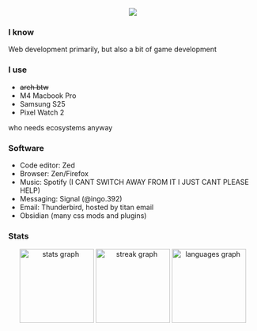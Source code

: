 <p align="center">
    <img src="https://skillicons.dev/icons?i=nextjs,react,svelte,typescript,godot,python,git,docker,vim,figma,obsidian" />
</p>

### I know
Web development primarily, but also a bit of game development

### I use
* ~~arch btw~~
* M4 Macbook Pro
* Samsung S25
* Pixel Watch 2

who needs ecosystems anyway
### Software
* Code editor: Zed
* Browser: Zen/Firefox
* Music: Spotify (I CANT SWITCH AWAY FROM IT I JUST CANT PLEASE HELP)
* Messaging: Signal (@ingo.392)
* Email: Thunderbird, hosted by titan email
* Obsidian (many css mods and plugins)

### Stats

<div align="center">
  <img src="https://github-readme-stats.vercel.app/api?username=Inglan&hide_title=true&hide_rank=true&show_icons=true&include_all_commits=true&count_private=true&disable_animations=false&theme=catppuccin_mocha&locale=en&hide_border=true" height="150" alt="stats graph"  />
  <img src="https://nirzak-streak-stats.vercel.app?user=Inglan&locale=en&mode=weekly&theme=catppuccin_mocha&hide_border=true&border_radius=5&hide_longest_streak=true&card_width=300" height="150" alt="streak graph"  />
  <img src="https://github-readme-stats.vercel.app/api/top-langs?username=Inglan&locale=en&hide_title=true&layout=compact&langs_count=6&theme=catppuccin_mocha&hide_border=true&card_width=460" height="150" alt="languages graph"  />
</div>
